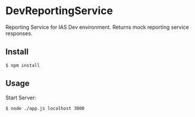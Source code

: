 # DevReportingService

Reporting Service for IAS Dev environment. Returns mock reporting service responses.

## Install

```
$ npm install 
```

## Usage

Start Server:

```
$ node ./app.js localhost 3000
```
